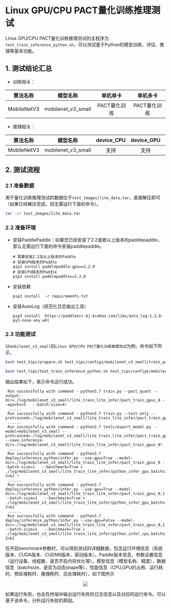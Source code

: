 # Linux GPU/CPU PACT量化训练推理测试

Linux GPU/CPU PACT量化训练推理测试的主程序为`test_train_inference_python.sh`，可以测试基于Python的模型训练、评估、推理等基本功能。

## 1. 测试结论汇总

- 训练相关：

| 算法名称 | 模型名称 | 单机单卡 | 单机多卡 |
|  :----: |   :----:  |    :----:  |  :----:   |
|  MobileNetV3  | mobilenet_v3_small | PACT量化训练 | PACT量化训练 |


- 推理相关：

| 算法名称 | 模型名称 | device_CPU | device_GPU | batchsize |
|  :----:   |  :----: |   :----:   |  :----:  |   :----:   |
|  MobileNetV3   |  mobilenet_v3_small |  支持 | 支持 | 1 |


## 2. 测试流程

### 2.1 准备数据

用于量化训练推理测试的数据位于`test_images/lite_data.tar`，直接解压即可（如果已经解压完成，则无需运行下面的命令）。

```bash
tar -xf test_images/lite_data.tar
```

### 2.2 准备环境


- 安装PaddlePaddle：如果您已经安装了2.2或者以上版本的paddlepaddle，那么无需运行下面的命令安装paddlepaddle。
    ```
    # 需要安装2.2及以上版本的Paddle
    # 安装GPU版本的Paddle
    pip3 install paddlepaddle-gpu==2.2.0
    # 安装CPU版本的Paddle
    pip3 install paddlepaddle==2.2.0
    ```

- 安装依赖
    ```
    pip3 install  -r requirements.txt
    ```
- 安装AutoLog（规范化日志输出工具）
    ```
    pip3 install  https://paddleocr.bj.bcebos.com/libs/auto_log-1.2.0-py3-none-any.whl
    ```


### 2.3 功能测试

以`mobilenet_v3_small`的`Linux GPU/CPU PACT量化训练推理测试`为例，命令如下所示。

```bash
bash test_tipc/prepare.sh test_tipc/configs/mobilenet_v3_small/train_pact_infer_python.txt lite_train_lite_infer
```

```bash
bash test_tipc/test_train_inference_python.sh test_tipc/configs/mobilenet_v3_small/train_pact_infer_python.txt lite_train_lite_infer
```

输出结果如下，表示命令运行成功。

```
 Run successfully with command - python3.7 train.py --pact_quant --output-dir=./log/mobilenet_v3_small/lite_train_lite_infer/pact_train_gpus_0 --epochs=5   --batch-size=4!
 ......
 Run successfully with command - python3.7 train.py --test-only --pretrained=./log/mobilenet_v3_small/lite_train_lite_infer/pact_train_gpus_0/latest.pdparams!
 ......
 Run successfully with command - python3.7 tools/export_model.py --model=mobilenet_v3_small --pretrained=./log/mobilenet_v3_small/lite_train_lite_infer/pact_train_gpus_0/latest.pdparams --save-inference-dir=./log/mobilenet_v3_small/lite_train_lite_infer/pact_train_gpus_0!
 ......
 Run successfully with command - python3.7 deploy/inference_python/infer.py --use-gpu=True --model-dir=./log/mobilenet_v3_small/lite_train_lite_infer/pact_train_gpus_0 --batch-size=1   --benchmark=True > ./log/mobilenet_v3_small/lite_train_lite_infer/python_infer_gpu_batchsize_1.log 2>&1 !
 ......
 Run successfully with command - python3.7 deploy/inference_python/infer.py --use-gpu=True --model-dir=./log/mobilenet_v3_small/lite_train_lite_infer/pact_train_gpus_0,1 --batch-size=1   --benchmark=True > ./log/mobilenet_v3_small/lite_train_lite_infer/python_infer_gpu_batchsize_1.log 2>&1
 ......
 Run successfully with command - python3.7 deploy/inference_python/infer.py --use-gpu=False --model-dir=./log/mobilenet_v3_small/lite_train_lite_infer/pact_train_gpus_0,1 --batch-size=1   --benchmark=True > ./log/mobilenet_v3_small/lite_train_lite_infer/python_infer_cpu_batchsize_1.log 2>&1
```

在开启benchmark参数时，可以得到测试的详细数据，包含运行环境信息（系统版本、CUDA版本、CUDNN版本、驱动版本），Paddle版本信息，参数设置信息（运行设备、线程数、是否开启内存优化等），模型信息（模型名称、精度），数据信息（batchsize、是否为动态shape等），性能信息（CPU,GPU的占用、运行耗时、预处理耗时、推理耗时、后处理耗时），如下图所示


<div align="center">
    <img src="../../pact_train_infer_benchmark.png">
</div>

如果运行失败，也会在终端中输出运行失败的日志信息以及对应的运行命令。可以基于该命令，分析运行失败的原因。

